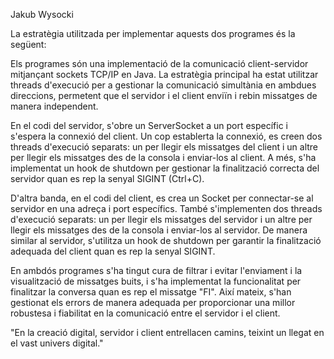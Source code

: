 Jakub Wysocki

La estratègia utilitzada per implementar aquests dos programes és la següent:

Els programes són una implementació de la comunicació client-servidor mitjançant sockets TCP/IP en Java. La estratègia principal ha estat utilitzar threads d'execució per a gestionar la comunicació simultània en ambdues direccions, permetent que el servidor i el client enviïn i rebin missatges de manera independent.

En el codi del servidor, s'obre un ServerSocket a un port específic i s'espera la connexió del client. Un cop establerta la connexió, es creen dos threads d'execució separats: un per llegir els missatges del client i un altre per llegir els missatges des de la consola i enviar-los al client. A més, s'ha implementat un hook de shutdown per gestionar la finalització correcta del servidor quan es rep la senyal SIGINT (Ctrl+C).

D'altra banda, en el codi del client, es crea un Socket per connectar-se al servidor en una adreça i port específics. També s'implementen dos threads d'execució separats: un per llegir els missatges del servidor i un altre per llegir els missatges des de la consola i enviar-los al servidor. De manera similar al servidor, s'utilitza un hook de shutdown per garantir la finalització adequada del client quan es rep la senyal SIGINT.

En ambdós programes s'ha tingut cura de filtrar i evitar l'enviament i la visualització de missatges buits, i s'ha implementat la funcionalitat per finalitzar la conversa quan es rep el missatge "FI". Així mateix, s'han gestionat els errors de manera adequada per proporcionar una millor robustesa i fiabilitat en la comunicació entre el servidor i el client.

"En la creació digital, servidor i client entrellacen camins, teixint un llegat en el vast univers digital."